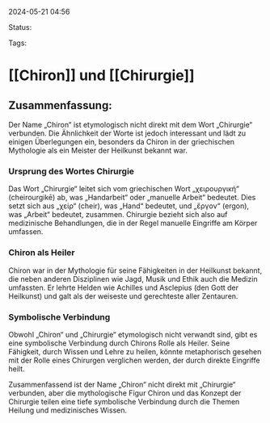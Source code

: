 2024-05-21 04:56

Status:

Tags:

# [[Chiron]] und [[Chirurgie]]

## Zusammenfassung:
Der Name „Chiron“ ist etymologisch nicht direkt mit dem Wort „Chirurgie“ verbunden. Die Ähnlichkeit der Worte ist jedoch interessant und lädt zu einigen Überlegungen ein, besonders da Chiron in der griechischen Mythologie als ein Meister der Heilkunst bekannt war.

### Ursprung des Wortes Chirurgie

Das Wort „Chirurgie“ leitet sich vom griechischen Wort „χειρουργική“ (cheirourgikē) ab, was „Handarbeit“ oder „manuelle Arbeit“ bedeutet. Dies setzt sich aus „χείρ“ (cheir), was „Hand“ bedeutet, und „ἔργον“ (ergon), was „Arbeit“ bedeutet, zusammen. Chirurgie bezieht sich also auf medizinische Behandlungen, die in der Regel manuelle Eingriffe am Körper umfassen.

### Chiron als Heiler

Chiron war in der Mythologie für seine Fähigkeiten in der Heilkunst bekannt, die neben anderen Disziplinen wie Jagd, Musik und Ethik auch die Medizin umfassten. Er lehrte Helden wie Achilles und Asclepius (den Gott der Heilkunst) und galt als der weiseste und gerechteste aller Zentauren.

### Symbolische Verbindung

Obwohl „Chiron“ und „Chirurgie“ etymologisch nicht verwandt sind, gibt es eine symbolische Verbindung durch Chirons Rolle als Heiler. Seine Fähigkeit, durch Wissen und Lehre zu heilen, könnte metaphorisch gesehen mit der Rolle eines Chirurgen verglichen werden, der durch direkte Eingriffe heilt.

Zusammenfassend ist der Name „Chiron“ nicht direkt mit „Chirurgie“ verbunden, aber die mythologische Figur Chiron und das Konzept der Chirurgie teilen eine tiefe symbolische Verbindung durch die Themen Heilung und medizinisches Wissen.
